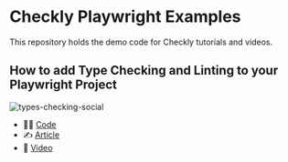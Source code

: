 # Checkly Playwright Examples

This repository holds the demo code for Checkly tutorials and videos.

## How to add Type Checking and Linting to your Playwright Project

![types-checking-social](https://github.com/user-attachments/assets/b86dbc82-65a9-4a2e-b7ce-3a20177136ab)

- 🧑‍💻 [Code](/pwt-playwright-type-check-and-lint)
- ✍️ [Article](https://www.checklyhq.com/blog/playwright-type-checking-and-linting/)
- 🎥 [Video](https://www.youtube.com/watch?v=3gT7LuzqOAk)
